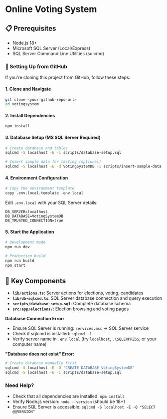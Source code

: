 # Online Voting System

## 📋 Prerequisites

- Node.js 18+
- Microsoft SQL Server (Local/Express)
- SQL Server Command Line Utilities (sqlcmd)

### 🔄 Setting Up from GitHub

If you're cloning this project from GitHub, follow these steps:

#### 1. Clone and Navigate

```bash
git clone <your-github-repo-url>
cd votingsystem
```

#### 2. Install Dependencies

```bash
npm install
```

#### 3. Database Setup (MS SQL Server Required)

```bash
# Create database and tables
sqlcmd -S localhost -E -i scripts/database-setup.sql

# Insert sample data for testing (optional)
sqlcmd -S localhost -E -d VotingSystemDB -i scripts/insert-sample-data.sql
```

#### 4. Environment Configuration

```bash
# Copy the environment template
copy .env.local.template .env.local
```

Edit `.env.local` with your SQL Server details:

```env
DB_SERVER=localhost
DB_DATABASE=VotingSystemDB
DB_TRUSTED_CONNECTION=true
```

#### 5. Start the Application

```bash
# Development mode
npm run dev

# Production build
npm run build
npm start
```

## 🔧 Key Components

- **`lib/actions.ts`**: Server actions for elections, voting, candidates
- **`lib/db-sqlcmd.ts`**: SQL Server database connection and query execution
- **`scripts/database-setup.sql`**: Complete database schema
- **`src/app/elections/`**: Election browsing and voting pages

**Database Connection Error:**

- Ensure SQL Server is running: `services.msc` → SQL Server service
- Check if sqlcmd is installed: `sqlcmd -?`
- Verify server name in `.env.local` (try `localhost`, `.\SQLEXPRESS`, or your computer name)

**"Database does not exist" Error:**

```bash
# Create database manually first
sqlcmd -S localhost -E -Q "CREATE DATABASE VotingSystemDB"
sqlcmd -S localhost -E -i scripts/database-setup.sql
```

### Need Help?

- Check that all dependencies are installed: `npm install`
- Verify Node.js version: `node --version` (should be 18+)
- Ensure SQL Server is accessible: `sqlcmd -S localhost -E -Q "SELECT @@VERSION"`
